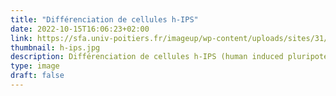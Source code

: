 ```yaml
---
title: "Différenciation de cellules h-IPS"
date: 2022-10-15T16:06:23+02:00
link: https://sfa.univ-poitiers.fr/imageup/wp-content/uploads/sites/31/2014/10/Diff%C3%A9renciation-de-cellules-h-IPS.jpg 
thumbnail: h-ips.jpg
description: Différenciation de cellules h-IPS (human induced pluripotent stem cells). Image Sébastien Brot (LNEC). ImageUp universté de Poitiers. 
type: image
draft: false
---
```


